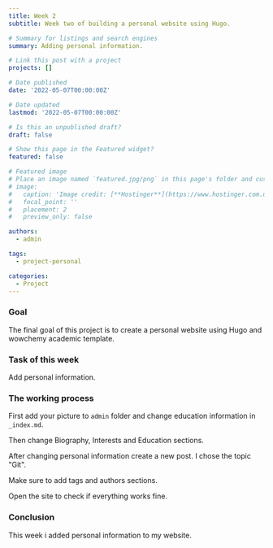 ```yaml
---
title: Week 2
subtitle: Week two of building a personal website using Hugo.

# Summary for listings and search engines
summary: Adding personal information.

# Link this post with a project
projects: []

# Date published
date: '2022-05-07T00:00:00Z'

# Date updated
lastmod: '2022-05-07T00:00:00Z'

# Is this an unpublished draft?
draft: false

# Show this page in the Featured widget?
featured: false

# Featured image
# Place an image named `featured.jpg/png` in this page's folder and customize its options here.
# image:
#   caption: 'Image credit: [**Hostinger**](https://www.hostinger.com.ua/rukovodstva/wp-content/uploads/sites/8/2017/04/osnovnye-git-komandy.png)'
#   focal_point: ''
#   placement: 2
#   preview_only: false

authors:
  - admin

tags:
  - project-personal

categories:
  - Project
---
```

### Goal

The final goal of this project is to create a personal website using Hugo and wowchemy academic template.

### Task of this week

Add personal information.

### The working process

First add your picture to `admin` folder and change education information in `_index.md`.

Then change Biography, Interests and Education sections.

After changing personal information create a new post. I chose the topic "Git".

Make sure to add tags and authors sections.

Open the site to check if everything works fine.

### Conclusion

This week i added personal information to my website.